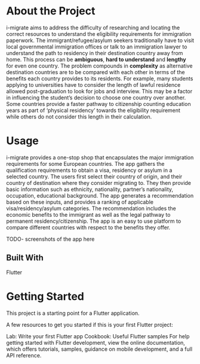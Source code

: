 # About the Project

i-migrate aims to address the difficulty of researching and locating the correct resources to understand the eligibility requirements for immigration paperwork. The immigrant/refugee/asylum seekers traditionally have to visit local governmental immigration offices or talk to an immigration lawyer to understand the path to residency in their destination country away from home. This process can be **ambiguous**, **hard to understand** and **lengthy** for even one country. The problem compounds in **complexity** as alternative destination countries are to be compared with each other in terms of the benefits each country provides to its residents. For example, many students applying to universities have to consider the length of lawful residence allowed post-graduation to look for jobs and interview. This may be a factor in influencing the student’s decision to choose one country over another. Some countries provide a faster pathway to citizenship counting education years as part of ‘physical residency’ towards the eligibility requirement while others do not consider this length in their calculation.

# Usage

i-migrate provides a one-stop shop that encapsulates the major immigration requirements for some European countries. The app gathers the qualification requirements to obtain a visa, residency or asylum in a selected country. The users first select their country of origin, and their country of destination where they consider migrating to. They then provide basic information such as ethnicity, nationality, partner’s nationality, occupation, educational background. The app generates a recommendation based on these inputs, and provides a ranking of applicable visa/residency/asylum categories. The recommendation includes the economic benefits to the immigrant as well as the legal pathway to permanent residency/citizenship. The app is an easy to use platform to compare different countries with respect to the benefits they offer.

TODO- screenshots of the app here

## Built With
 Flutter

# Getting Started
This project is a starting point for a Flutter application.

A few resources to get you started if this is your first Flutter project:

Lab: Write your first Flutter app
Cookbook: Useful Flutter samples
For help getting started with Flutter development, view the online documentation, which offers tutorials, samples, guidance on mobile development, and a full API reference.
